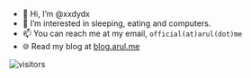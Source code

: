 - 👋 Hi, I’m @xxdydx
- 👀 I’m interested in sleeping, eating and computers.
- 📫 You can reach me at my email, ```official(at)arul(dot)me```
- 🌐 Read my blog at [blog.arul.me](https://blog.arul.me)




![visitors](https://visitor-badge.glitch.me/badge?page_id=xxdydx&left_color=green&right_color=red)

<!---
arul00/arul00 is a ✨ special ✨ repository because its `README.md` (this file) appears on your GitHub profile.
You can click the Preview link to take a look at your changes.
--->
